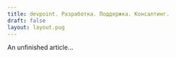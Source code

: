 ```yaml
---
title: devpoint. Разработка. Поддержка. Консалтинг.
draft: false
layout: layout.pug
---
```


An unfinished article...
